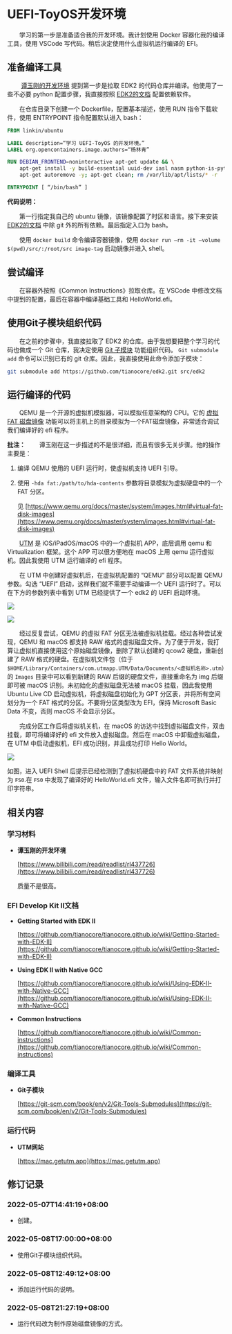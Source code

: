 # UEFI-ToyOS开发环境

　　学习的第一步是准备适合我的开发环境。我计划使用 Docker 容器化我的编译工具，使用 VSCode 写代码。稍后决定使用什么虚拟机运行编译的 EFI。

## 准备编译工具

　　 [谭玉刚的开发环境](https://www.bilibili.com/read/readlist/rl437726) 提到第一步是拉取 EDK2 的代码仓库并编译。他使用了一些不必要 python 配置步骤，我直接按照 [EDK2的文档](https://github.com/tianocore/tianocore.github.io/wiki/Getting-Started-with-EDK-II) 配置依赖软件。

　　在仓库目录下创建一个 Dockerfile，配置基本描述，使用 RUN 指令下载软件，使用 ENTRYPOINT 指令配置默认进入 bash：

```dockerfile
FROM linkin/ubuntu

LABEL description=“学习 UEFI-ToyOS 的开发环境。”
LABEL org.opencontainers.image.authors=“杨林青”

RUN DEBIAN_FRONTEND=noninteractive apt-get update && \
    apt-get install -y build-essential uuid-dev iasl nasm python-is-python3 && \
    apt-get autoremove -y; apt-get clean; rm /var/lib/apt/lists/* -r

ENTRYPOINT [ “/bin/bash” ]
```

**代码说明：**

　　第一行指定我自己的 ubuntu 镜像，该镜像配置了时区和语言。接下来安装 [EDK2的文档](https://github.com/tianocore/tianocore.github.io/wiki/Getting-Started-with-EDK-II) 中除 git 外的所有依赖。最后指定入口为 bash。

　　使用 `docker build` 命令编译容器镜像，使用 `docker run —rm -it —volume $(pwd)/src/:/root/src image-tag` 启动镜像并进入 shell。

## 尝试编译

　　在容器外按照《Common Instructions》拉取仓库。在 VSCode 中修改文档中提到的配置，最后在容器中编译基础工具和 HelloWorld.efi。

## 使用Git子模块组织代码

　　在之前的步骤中，我直接拉取了 EDK2 的仓库。由于我想要把整个学习的代码也做成一个 Git 仓库，我决定使用  [Git 子模块](https://git-scm.com/book/en/v2/Git-Tools-Submodules) 功能组织代码。 `Git submodule add` 命令可以识别已有的 git 仓库。因此，我直接使用此命令添加子模块：

```bash
git submodule add https://github.com/tianocore/edk2.git src/edk2
```

## 运行编译的代码

　　QEMU 是一个开源的虚拟机模拟器，可以模拟任意架构的 CPU。它的 [虚拟 FAT 磁盘镜像](https://www.qemu.org/docs/master/system/images.html#virtual-fat-disk-images) 功能可以将主机上的目录模拟为一个FAT磁盘镜像，非常适合调试我们编译好的 efi 程序。 

**批注：**
　　谭玉刚在这一步描述的不是很详细，而且有很多无关步骤。他的操作主要是：

1. 编译 QEMU 使用的 UEFI 运行时，使虚拟机支持 UEFI 引导。
1. 使用 `-hda fat:/path/to/hda-contents` 参数将目录模拟为虚拟硬盘中的一个 FAT 分区。

   见  [https://www.qemu.org/docs/master/system/images.html#virtual-fat-disk-images](https://www.qemu.org/docs/master/system/images.html#virtual-fat-disk-images) 

　　[UTM](https://mac.getutm.app) 是 iOS/iPadOS/macOS 中的一个虚拟机 APP，底层调用 qemu 和 Virtualization 框架。这个 APP 可以很方便地在 macOS 上用 qemu 运行虚拟机。因此我使用 UTM 运行编译的 efi 程序。

　　在 UTM 中创建好虚拟机后，在虚拟机配置的 “QEMU” 部分可以配置 QEMU 参数。勾选 “UEFI” 启动，这样我们就不需要手动编译一个 UEFI 运行时了。可以在下方的参数列表中看到 UTM 已经提供了一个 edk2 的 UEFI 启动环境。

![](UEFI-ToyOS%E5%BC%80%E5%8F%91%E7%8E%AF%E5%A2%83/Pasted%20Graphic%201.png)

![](UEFI-ToyOS%E5%BC%80%E5%8F%91%E7%8E%AF%E5%A2%83/Pasted%20Graphic.png)

　　经过反复尝试，QEMU 的虚拟 FAT 分区无法被虚拟机挂载。经过各种尝试发现，QEMU 和 macOS 都支持 RAW 格式的虚拟磁盘文件。为了便于开发，我打算让虚拟机直接使用这个原始磁盘镜像，删除了默认创建的 qcow2 硬盘，重新创建了 RAW 格式的硬盘。在虚拟机文件包（位于 `$HOME/Library/Containers/com.utmapp.UTM/Data/Documents/<虚拟机名称>.utm`）的 `Images` 目录中可以看到新建的 RAW 后缀的硬盘文件，直接重命名为 img 后缀即可被 macOS 识别。未初始化的虚拟磁盘无法被 macOS 挂载，因此我使用 Ubuntu Live CD 启动虚拟机，将虚拟磁盘初始化为 GPT 分区表，并将所有空间划分为一个 FAT 格式的分区。不要将分区类型改为 EFI，保持 Microsoft Basic Data 不变，否则 macOS 不会显示分区。

　　完成分区工作后将虚拟机关机，在 macOS 的访达中找到虚拟磁盘文件，双击挂载，即可将编译好的 efi 文件放入虚拟磁盘。然后在 macOS 中卸载虚拟磁盘，在 UTM 中启动虚拟机，EFI 成功识别，并且成功打印 Hello World。

![](UEFI-ToyOS%E5%BC%80%E5%8F%91%E7%8E%AF%E5%A2%83/Pasted%20Graphic%203.png)

如图，进入 UEFI Shell 后提示已经检测到了虚拟机硬盘中的 FAT 文件系统并映射为 `FS0`.在 `FS0` 中发现了编译好的 HelloWorld.efi 文件，输入文件名即可执行并打印字符串。

## 相关内容

### 学习材料

* **谭玉刚的开发环境**

  [https://www.bilibili.com/read/readlist/rl437726](https://www.bilibili.com/read/readlist/rl437726) 

  质量不是很高。

### EFI Develop Kit II文档

* **Getting Started with EDK II**

  [https://github.com/tianocore/tianocore.github.io/wiki/Getting-Started-with-EDK-II](https://github.com/tianocore/tianocore.github.io/wiki/Getting-Started-with-EDK-II) 

* **Using EDK II with Native GCC**

  [https://github.com/tianocore/tianocore.github.io/wiki/Using-EDK-II-with-Native-GCC](https://github.com/tianocore/tianocore.github.io/wiki/Using-EDK-II-with-Native-GCC) 

* **Common Instructions**

  [https://github.com/tianocore/tianocore.github.io/wiki/Common-instructions](https://github.com/tianocore/tianocore.github.io/wiki/Common-instructions) 

### 编译工具

* **Git子模块**

  [https://git-scm.com/book/en/v2/Git-Tools-Submodules](https://git-scm.com/book/en/v2/Git-Tools-Submodules) 

### 运行代码

* **UTM网站**

  [https://mac.getutm.app](https://mac.getutm.app) 

## 修订记录
### 2022-05-07T14:41:19+08:00
* 创建。
### 2022-05-08T17:00:00+08:00
* 使用Git子模块组织代码。
### 2022-05-08T12:49:12+08:00
* 添加运行代码的说明。
### 2022-05-08T21:27:19+08:00
* 运行代码改为制作原始磁盘镜像的方式。
